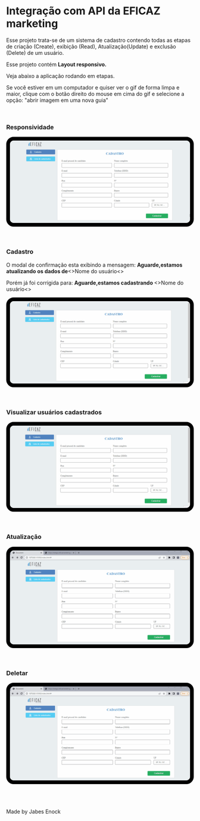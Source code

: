 <h1>Integração com API da EFICAZ marketing</h1>

<p>Esse projeto trata-se de um sistema de cadastro contendo todas as etapas de criação (Create), exibição (Read), Atualização(Update) e exclusão (Delete) de um usuário.</p>

<p>Esse projeto contém <b>Layout responsivo.</b></p>

<p>Veja abaixo a aplicação rodando em etapas.</p>

<p>Se você estiver em um computador e quiser ver o gif de forma limpa e maior, clique com o botão direito do mouse em cima do gif e selecione a opção: "abrir imagem em uma nova guia"</p><br>

<h3>Responsividade</h3>
    <div style="
    border: 10px solid black;
    max-width: 800px;
    border-radius: 20px;
    display: grid;
    place-items: center;
    ">
        <img  style="
    border-radius: 10px;
    " src="https://github.com/Jabes-Enock/eficazmarketing/blob/master/img/video/responsividade.gif" alt="Gif exibindo o layout responsivo" max-width="100%">
    </div>
<br><br>

<h3>Cadastro</h3>
<p>O modal de confirmação esta exibindo a mensagem: <b>Aguarde,estamos atualizando os dados de</b><>Nome do usuário<></p>
<p>Porém já foi corrigida para: <b>Aguarde,estamos cadastrando </b><>Nome do usuário<></p>
<div style="
    border: 10px solid black;
    max-width: 800px;
    border-radius: 20px;
    display: grid;
    place-items: center;
    ">
        <img  style="
    border-radius: 10px;
    " src="https://github.com/Jabes-Enock/eficazmarketing/blob/master/img/video/cadastro.gif" alt="Gif exibindo o layout responsivo" max-width="100%">
    </div>
<br><br>

<h3>Visualizar usuários cadastrados</h3>
<div style="
    border: 10px solid black;
    max-width: 800px;
    border-radius: 20px;
    display: grid;
    place-items: center;
    ">
        <img  style="
    border-radius: 10px;
    " src="https://github.com/Jabes-Enock/eficazmarketing/blob/master/img/video/exibir.gif" alt="Gif exibindo o layout responsivo" max-width="100%">
    </div>
<br><br>

<h3>Atualização</h3>
<div style="
    border: 10px solid black;
    max-width: 800px;
    border-radius: 20px;
    display: grid;
    place-items: center;
    ">
        <img  style="
    border-radius: 10px;
    " src="https://github.com/Jabes-Enock/eficazmarketing/blob/master/img/video/atualizacao.gif" alt="Gif exibindo o layout responsivo" max-width="100%">
    </div>
<br><br>

<h3>Deletar</h3>
<div style="
    border: 10px solid black;
    max-width: 800px;
    border-radius: 20px;
    display: grid;
    place-items: center;
    ">
        <img  style="
    border-radius: 10px;
    " src="https://github.com/Jabes-Enock/eficazmarketing/blob/master/img/video/deletar.gif" alt="Gif exibindo o layout responsivo" max-width="100%">
    </div>
<br><br>
<br>
<p>Made by Jabes Enock</p>
